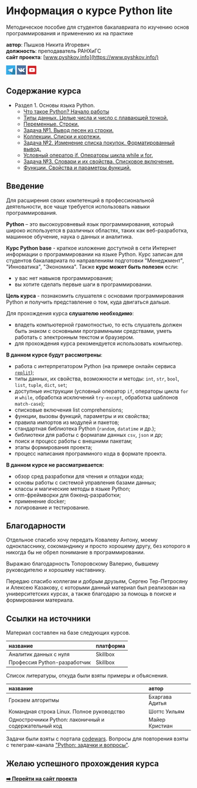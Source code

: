 # Информация о курсе Python lite

Методическое пособие для студентов бакалавриата по изучению основ программирования и применению их на практике

**автор**: Пышков Никита Игоревич<br>
**должность**: преподаватель РАНХиГС<br>
**сайт проекта**: [www.pyshkov.info](https://www.pyshkov.info/)

<a href="https://t.me/pyshkovni"><img src="img/telegram.me.jpg" width="25px"/></a> <a href="https://vk.com/pyshkovni"><img src="img/vk.jpg" width="25px"/></a> <a href="https://www.youtube.com/channel/UCFl8u5LGFv0UqhfP5whEoVA"><img src="img/youtube.png" width="25px"/></a> 

## Содержание курса

* Раздел 1. Основы языка Python.
    * [Что такое Python? Начало работы](Раздел%201.%20Основы%20языка%20Python/00_intro.md)
    * [Типы данных. Целые числа и число с плавающей точкой.](Раздел%201.%20Основы%20языка%20Python/01_int_and_float.md)
    * [Переменные. Строки.](Раздел%201.%20Основы%20языка%20Python/02_vars_and_str.md)
    * [Задача №1. Вывод песен из строки.](Раздел%201.%20Основы%20языка%20Python/03_first_task.md)
    * [Коллекции. Списки и кортежи.](Раздел%201.%20Основы%20языка%20Python/04_list_and_tuples.md)
    * [Задача №2. Изменение списка покупок. Форматированный вывод.](Раздел%201.%20Основы%20языка%20Python/05_second_task.md)
    * [Условный оператор if. Операторы цикла while и for.](Раздел%201.%20Основы%20языка%20Python/06_if_while_for.md)
    * [Задача №3. Словари и их свойства. Списковое включение.](Раздел%201.%20Основы%20языка%20Python/07_third_task.md)
    * [Функции. Свойства и параметры функций.](Раздел%201.%20Основы%20языка%20Python/08_functions.md)
<!-- * [Импорт. Модули и пакеты.]() -->
<!-- * [Стандартная библиотека Python.]() -->
<!-- * [Задача №4. Время звучания песен в плейлисте.]() -->
<!-- * [Внешние пакеты Python.]() -->
<!-- * [Кодировки. Режимы открытия файлов. Оператор with.]() -->
<!-- * [Задача №5.]() -->
<!-- * [Библиотеки для работы с данными](). -->
<!-- * [Задача №6.]() -->
<!-- * [Проектные работы]() -->
<!-- * [Шпаргалка](cheatsheet.md) -->

## Введение

Для расширения своих компетенций в профессиональной деятельности, все чаще требуется использовать навыки программирования.

**Python** – это высокоуровневый язык программирования, который широко используется в различных областях, таких как веб-разработка, машинное обучение, наука о данных и аналитика.

**Курс Python base** - краткое изложение доступной в сети Интернет информации о программировании на языке Python. Курс записан для студентов бакалавриата по направлениям подготовки "Менеджмент", "Инноватика", "Экономика". Также **курс может быть полезен** если:

* у вас нет навыков программирования;
* вы хотите сделать первые шаги в программировании.

**Цель курса** - познакомить слушателя с основами программирования Python и получить представление о том, куда двигаться дальше.

Для прохождения курса **слушателю необходимо**:

* владеть компьютерной грамотностью, то есть слушатель должен быть знаком с основными программными средствами, уметь работать с электронным текстом и браузером. 
* для прохождения курса рекомендуется использовать компьютер.

**В данном курсе будут рассмотрены**:

* работа с интерпретатором Python (на примере онлайн сервиса [`replit`](https://replit.com/));
* типы данных, их свойства, возможности и методы: `int`, `str`, `bool`, `list`, `tuple`, `dict`, `set`;
* доступные инструкции (условный оператор `if`, операторы цикла `for` и `while`, обработка исключений `try-except`, обработка шаблонов `match-case`);
* списковые включения list comprehensions;
* функции, вызовы функций, параметры и их свойства;
* правила импортов из модулей и пакетов;
* стандартная библиотека Python (`random`, `datatime` и др.);
* библиотеки для работы с форматам данных `csv`, `json` и др;
* поиск и процесс работы с внешними пакетам;
* этапы формирования проекта;
* процесс написания программного кода в формате проекта.

**В данном курсе не рассматривается:**

* обзор сред разработки для чтения и отладки кода;
* основы работы с системой управления базами данных;
* классы и магические методы в языке Python;
* orm-фреймворки для бэкенд-разработки;
* применение docker;
* логирование и тестирование.

## Благодарности

Отдельное спасибо хочу передать Ковалеву Антону, моему однокласснику, сокоманднику и просто хорошему другу, без которого я никогда бы не обрел понимание в программировании.

Выражаю благодарность Топоровскому Валерию, бывшему руководителю и хорошему наставнику.

Передаю спасибо коллегам и добрым друзьям, Сергею Тер-Петросяну и Алексею Казакову, с которыми данный материал был реализован на университетских курсах, а также благодарю за помощь в поиске и формировании материала.

## Ссылки на источники

Материал составлен на базе следующих курсов.

название                        | платформа
:--                             | :--
Аналитик данных с нуля          | Skillbox
Профессия Python-разработчик    | Skillbox

Список литературы, откуда были взяты примеры и объяснения.

название                                                | автор
:--                                                     | :--
Грокаем алгоритмы                                       | Бхаргава Адитья
Командная строка Linux. Полное руководство              | Шоттс Уильям
Однострочники Python: лаконичный и содержательный код   | Майер Кристиан

Задачи были взяты с портала [codewars](https://www.codewars.com/). Вопросы для повторения взяты с телеграм-канала ["Python: задачки и вопросы"](https://t.me/quiz_python).

## Желаю успешного прохождения курса

#### [➡️ Перейти на сайт проекта](https://www.pyshkov.info/)